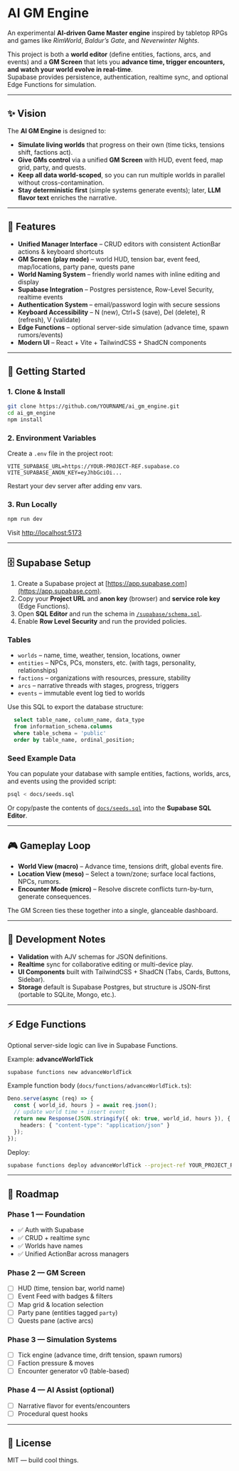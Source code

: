 # AI GM Engine

An experimental **AI-driven Game Master engine** inspired by tabletop RPGs and games like *RimWorld*, *Baldur’s Gate*, and *Neverwinter Nights*.  

This project is both a **world editor** (define entities, factions, arcs, and events) and a **GM Screen** that lets you **advance time, trigger encounters, and watch your world evolve in real-time**.  
Supabase provides persistence, authentication, realtime sync, and optional Edge Functions for simulation.

---

## ✨ Vision

The **AI GM Engine** is designed to:

- **Simulate living worlds** that progress on their own (time ticks, tensions shift, factions act).
- **Give GMs control** via a unified **GM Screen** with HUD, event feed, map grid, party, and quests.
- **Keep all data world-scoped**, so you can run multiple worlds in parallel without cross-contamination.
- **Stay deterministic first** (simple systems generate events); later, **LLM flavor text** enriches the narrative.

---

## 🔑 Features
- **Unified Manager Interface** – CRUD editors with consistent ActionBar actions & keyboard shortcuts  
- **GM Screen (play mode)** – world HUD, tension bar, event feed, map/locations, party pane, quests pane  
- **World Naming System** – friendly world names with inline editing and display  
- **Supabase Integration** – Postgres persistence, Row-Level Security, realtime events  
- **Authentication System** – email/password login with secure sessions  
- **Keyboard Accessibility** – N (new), Ctrl+S (save), Del (delete), R (refresh), V (validate)  
- **Edge Functions** – optional server-side simulation (advance time, spawn rumors/events)  
- **Modern UI** – React + Vite + TailwindCSS + ShadCN components  

---

## 🚀 Getting Started

### 1. Clone & Install
```bash
git clone https://github.com/YOURNAME/ai_gm_engine.git
cd ai_gm_engine
npm install
```

### 2. Environment Variables
Create a `.env` file in the project root:

```env
VITE_SUPABASE_URL=https://YOUR-PROJECT-REF.supabase.co
VITE_SUPABASE_ANON_KEY=eyJhbGciOi...
```

Restart your dev server after adding env vars.

### 3. Run Locally
```bash
npm run dev
```
Visit [http://localhost:5173](http://localhost:5173)

---

## 🗄️ Supabase Setup

1. Create a Supabase project at [https://app.supabase.com](https://app.supabase.com).
2. Copy your **Project URL** and **anon key** (browser) and **service role key** (Edge Functions).
3. Open **SQL Editor** and run the schema in [`/supabase/schema.sql`](./supabase/schema.sql).
4. Enable **Row Level Security** and run the provided policies.

### Tables
- `worlds` – name, time, weather, tension, locations, owner  
- `entities` – NPCs, PCs, monsters, etc. (with tags, personality, relationships)  
- `factions` – organizations with resources, pressure, stability  
- `arcs` – narrative threads with stages, progress, triggers  
- `events` – immutable event log tied to worlds

Use this SQL to export the database structure:
```sql
  select table_name, column_name, data_type
  from information_schema.columns
  where table_schema = 'public'
  order by table_name, ordinal_position;
```


### Seed Example Data

You can populate your database with sample entities, factions, worlds, arcs, and events using the provided script:

```bash
psql < docs/seeds.sql
```

Or copy/paste the contents of [`docs/seeds.sql`](./docs/seeds.sql) into the **Supabase SQL Editor**.

---

## 🎮 Gameplay Loop

- **World View (macro)** – Advance time, tensions drift, global events fire.  
- **Location View (meso)** – Select a town/zone; surface local factions, NPCs, rumors.  
- **Encounter Mode (micro)** – Resolve discrete conflicts turn-by-turn, generate consequences.  

The GM Screen ties these together into a single, glanceable dashboard.

---

## 🧩 Development Notes
- **Validation** with AJV schemas for JSON definitions.  
- **Realtime** sync for collaborative editing or multi-device play.  
- **UI Components** built with TailwindCSS + ShadCN (Tabs, Cards, Buttons, Sidebar).  
- **Storage** default is Supabase Postgres, but structure is JSON-first (portable to SQLite, Mongo, etc.).  

---

## ⚡ Edge Functions

Optional server-side logic can live in Supabase Functions.

Example: **advanceWorldTick**

```bash
supabase functions new advanceWorldTick
```

Example function body (`docs/functions/advanceWorldTick.ts`):

```ts
Deno.serve(async (req) => {
  const { world_id, hours } = await req.json();
  // update world time + insert event
  return new Response(JSON.stringify({ ok: true, world_id, hours }), {
    headers: { "content-type": "application/json" }
  });
});
```

Deploy:

```bash
supabase functions deploy advanceWorldTick --project-ref YOUR_PROJECT_REF
```

---

## 🔮 Roadmap

### Phase 1 — Foundation
- ✅ Auth with Supabase  
- ✅ CRUD + realtime sync  
- ✅ Worlds have names  
- ✅ Unified ActionBar across managers  

### Phase 2 — GM Screen
- [ ] HUD (time, tension bar, world name)  
- [ ] Event Feed with badges & filters  
- [ ] Map grid & location selection  
- [ ] Party pane (entities tagged `party`)  
- [ ] Quests pane (active arcs)  

### Phase 3 — Simulation Systems
- [ ] Tick engine (advance time, drift tension, spawn rumors)  
- [ ] Faction pressure & moves  
- [ ] Encounter generator v0 (table-based)  

### Phase 4 — AI Assist (optional)
- [ ] Narrative flavor for events/encounters  
- [ ] Procedural quest hooks  

---

## 📄 License
MIT — build cool things.
